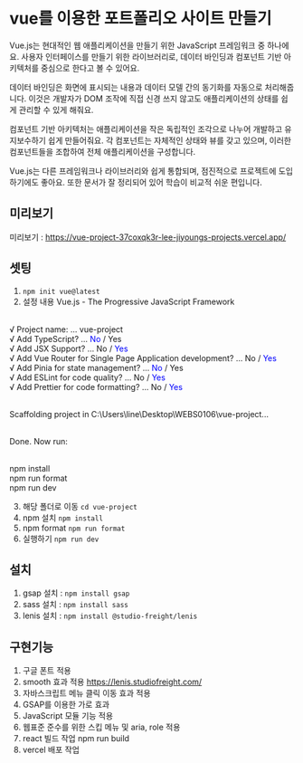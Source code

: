 # vue를 이용한 포트폴리오 사이트 만들기

Vue.js는 현대적인 웹 애플리케이션을 만들기 위한 JavaScript 프레임워크 중 하나에요. 사용자 인터페이스를 만들기 위한 라이브러리로, 데이터 바인딩과 컴포넌트 기반 아키텍처를 중심으로 한다고 볼 수 있어요.

데이터 바인딩은 화면에 표시되는 내용과 데이터 모델 간의 동기화를 자동으로 처리해줍니다. 이것은 개발자가 DOM 조작에 직접 신경 쓰지 않고도 애플리케이션의 상태를 쉽게 관리할 수 있게 해줘요.

컴포넌트 기반 아키텍처는 애플리케이션을 작은 독립적인 조각으로 나누어 개발하고 유지보수하기 쉽게 만들어줘요. 각 컴포넌트는 자체적인 상태와 뷰를 갖고 있으며, 이러한 컴포넌트들을 조합하여 전체 애플리케이션을 구성합니다.

Vue.js는 다른 프레임워크나 라이브러리와 쉽게 통합되며, 점진적으로 프로젝트에 도입하기에도 좋아요. 또한 문서가 잘 정리되어 있어 학습이 비교적 쉬운 편입니다.

## 미리보기
미리보기 : https://vue-project-37coxqk3r-lee-jiyoungs-projects.vercel.app/

## 셋팅
1. `npm init vue@latest`
2. 설정 내용
Vue.js - The Progressive JavaScript Framework<br/><br/>

√ Project name: ... vue-project<br/>
√ Add TypeScript? ... <span style="color:blue">No</span> / Yes<br/>
√ Add JSX Support? ... No / <span style="color:blue">Yes</span><br/>
√ Add Vue Router for Single Page Application development? ... No / <span style="color:blue">Yes</span><br/>
√ Add Pinia for state management? ... <span style="color:blue">No</span> / Yes<br/>
√ Add ESLint for code quality? ... No / <span style="color:blue">Yes</span><br/>
√ Add Prettier for code formatting? ... No / <span style="color:blue">Yes</span><br/><br/>

Scaffolding project in C:\Users\line\Desktop\WEBS0106\vue-project...<br/><br/>

Done. Now run:<br/><br/>

  npm install<br/>
  npm run format<br/>
  npm run dev<br/>

3. 해당 폴더로 이동 `cd vue-project`
4. npm 설치 `npm install`
5. npm format `npm run format`
6. 실행하기 `npm run dev`

## 설치
1. gsap 설치 : `npm install gsap`
2. sass 설치 : `npm install sass`
3. lenis 설치 : `npm install @studio-freight/lenis`

## 구현기능
1. 구글 폰트 적용
2. smooth 효과 적용 https://lenis.studiofreight.com/
3. 자바스크립트 메뉴 클릭 이동 효과 적용
4. GSAP를 이용한 가로 효과
5. JavaScript 모듈 기능 적용
6. 웹표준 준수를 위한 스킵 메뉴 및 aria, role 적용
7. react 빌드 작업 npm run build
8. vercel 배포 작업
